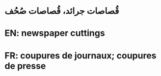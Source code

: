 # قُصاصات جرائد، قُصاصات صُحُف

# EN: newspaper cuttings

# FR: coupures de journaux; coupures de presse
